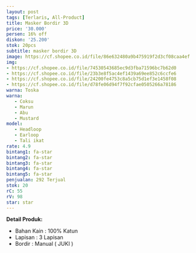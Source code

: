 ```yaml
---
layout: post
tags: [Terlaris, All-Product]
title: Masker Bordir 3D
price: '30.000'
persen: 16% off
diskon: '25.200'
stok: 20pcs
subtitle: masker bordir 3D
image: https://cf.shopee.co.id/file/86e632480a9b475919f2d3cf08caa4ef
img:
- https://cf.shopee.co.id/file/74530543685ec9d3fba71596bc7b62d0
- https://cf.shopee.co.id/file/23b3e8f5ac4ef1439a69ee852c6ccfe6
- https://cf.shopee.co.id/file/24200fe4753c8a5cb75d1ef3e1458f08
- https://cf.shopee.co.id/file/d78fe06d94f7f92cfae0505266a78186
warna: Toska
warna:
   - Coksu
   - Marun
   - Abu
   - Mustard
model:
   - Headloop
   - Earloop
   - Tali ikat
rate: 4.9
bintang1: fa-star
bintang2: fa-star
bintang3: fa-star
bintang4: fa-star
bintang5: fa-star
penjualan: 292 Terjual
stok: 20
rC: 55
rV: 98
star: star
---
```



<b>Detail Produk:</b>
<ul>
<li>Bahan Kain : 100% Katun</li>
<li>Lapisan : 3 Lapisan</li>
<li>Bordir : Manual ( JUKI )</li>
</ul>
